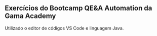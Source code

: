 ## Exercícios do Bootcamp QE&A Automation da Gama Academy 

Utilizado o editor de códigos VS Code e linguagem Java.
